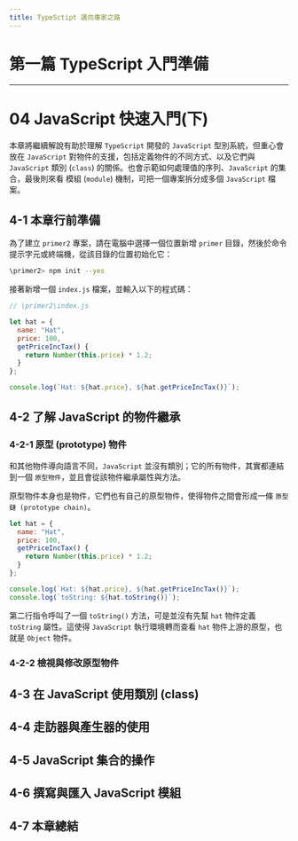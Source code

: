 ```yaml
---
title: TypeSctipt 邁向專家之路
---
```


# 第一篇 TypeScript 入門準備
---
# 04 JavaScript 快速入門(下)
  本章將繼續解說有助於理解 `TypeScript` 開發的 `JavaScript` 型別系統，但重心會放在 `JavaScript` 對物件的支援，包括定義物件的不同方式、以及它們與 `JavaScript` 類別 (`class`) 的關係。也會示範如何處理值的序列、`JavaScript` 的集合，最後則來看 模組 (`module`) 機制，可把一個專案拆分成多個 `JavaScript` 檔案。

## 4-1 本章行前準備
  為了建立 `primer2` 專案，請在電腦中選擇一個位置新增 `primer` 目錄，然後於命令提示字元或終端機，從該目錄的位置初始化它：
  ```sh
  \primer2> npm init --yes
  ```

  接著新增一個 `index.js` 檔案，並輸入以下的程式碼：
  ```js
  // \primer2\index.js

  let hat = {
    name: "Hat",
    price: 100,
    getPriceIncTax() {
      return Number(this.price) * 1.2;
    }
  };

  console.log(`Hat: ${hat.price}, ${hat.getPriceIncTax()}`);
  ```

## 4-2 了解 JavaScript 的物件繼承
### 4-2-1 原型 (prototype) 物件
  和其他物件導向語言不同，`JavaScript` 並沒有類別；它的所有物件，其實都連結到一個 `原型物件`，並且會從該物件繼承屬性與方法。

  原型物件本身也是物件，它們也有自己的原型物件，使得物件之間會形成一條 `原型鏈 (prototype chain)`。

  ```js {10}
  let hat = {
    name: "Hat",
    price: 100,
    getPriceIncTax() {
      return Number(this.price) * 1.2;
    }
  };

  console.log(`Hat: ${hat.price}, ${hat.getPriceIncTax()}`);
  console.log(`toString: ${hat.toString()}`);
  ```

  第二行指令呼叫了一個 `toString()` 方法，可是並沒有先幫 `hat` 物件定義 `toString` 屬性。這使得 `JavaScript` 執行環境轉而查看 `hat` 物件上游的原型，也就是 `Object` 物件。

### 4-2-2 檢視與修改原型物件


## 4-3 在 JavaScript 使用類別 (class)
## 4-4 走訪器與產生器的使用
## 4-5 JavaScript 集合的操作
## 4-6 撰寫與匯入 JavaScript 模組
## 4-7 本章總結
